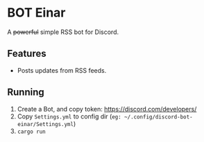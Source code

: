 # BOT Einar
A ~~powerful~~ simple RSS bot for Discord.

## Features
- Posts updates from RSS feeds.
  
## Running
1. Create a Bot, and copy token: https://discord.com/developers/
2. Copy `Settings.yml` to config dir (`eg: ~/.config/discord-bot-einar/Settings.yml`)
3. `cargo run`

